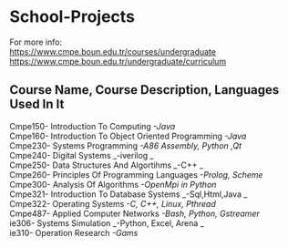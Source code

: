 # School-Projects

For more info:  
https://www.cmpe.boun.edu.tr/courses/undergraduate  
https://www.cmpe.boun.edu.tr/undergraduate/curriculum  


Course Name, Course Description, Languages Used In It  
-----------------------------------------------------  
Cmpe150- Introduction To Computing _-Java_   
Cmpe160- Introduction To Object Oriented Programming              _-Java_    
Cmpe230- Systems Programming                                      _-A86 Assembly, Python ,Qt_  
Cmpe240- Digital Systems                                          _-iverilog  _  
Cmpe250- Data Structures And Algortihms                           _-C++  _  
Cmpe260- Principles Of Programming Languages                      _-Prolog, Scheme_     
Cmpe300- Analysis Of Algorithms                                   _-OpenMpi in Python_    
Cmpe321- Introduction To Database Systems                         _-Sql,Html,Java  _  
Cmpe322- Operating Systems                                        _-C, C++, Linux, Pthread_  
Cmpe487- Applied Computer Networks                                _-Bash, Python, Gstreamer_   
ie306- Systems Simulation                                         _-Python, Excel, Arena  _  
ie310- Operation Research                                         _-Gams_  
  
